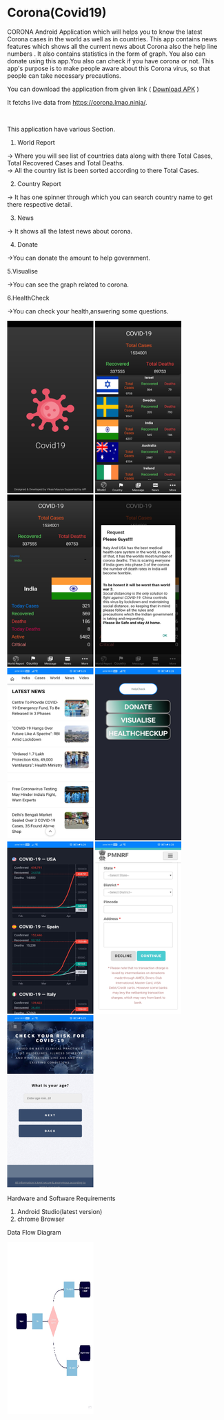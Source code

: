 # Corona(Covid19)

CORONA  Android Application which will helps you to know the latest Corona cases in the world as well as in countries. This app contains news features which shows all the current news about Corona also the help line numbers . It also contains statistics in the form of graph. You also can donate using this app.You also can check if you have corona or not. This app's purpose is to make people aware about this Corona virus, so that people can take necessary precautions. 

You can download the application from given link ( <a href="https://drive.google.com/file/d/1PsLqZ8u-iXsW2A-IdIKTwIktOfmasQg3/view?usp=sharing">Download APK</a> ) <br/>

It fetchs live data from <a href="https://corona.lmao.ninja/">https://corona.lmao.ninja/</a>.

<br/>

This application have various Section.

1. World Report

-> Where you will see list of countries data along with there Total Cases, Total Recovered Cases and Total Deaths.
<br/>
-> All the country list is been sorted according to there Total Cases.

2. Country Report

-> It has one spinner through which you can search country name to get there respective detail.

3.  News

-> It shows all the latest news about corona.

4. Donate

->You can donate the amount to help government.

5.Visualise

->You can see the graph related to corona.

6.HealthCheck

->You can check your health,answering some questions.

<p float = "left">
  
<img src ="Images/home.jpg"  width="200" height="400">
<img src ="Images/world.jpg"  width="200" height="400">
<img src ="Images/country.jpg"  width="200" height="400">
<img src ="Images/msg.jpg"  width="200" height="400">
<img src ="Images/news.jpg"  width="200" height="400">
<img src ="Images/help.jpg"  width="200" height="400">
<img src ="Images/vis.jpg"  width="200" height="400">
<img src ="Images/donate.jpg"  width="200" height="400">
<img src ="Images/check.jpg"  width="200" height="400">
</p>

Hardware and Software Requirements
1. Android Studio(latest version)
2. chrome Browser

Data Flow Diagram

<img src ="Images/dfd.jpg"  width="200" height="400">
